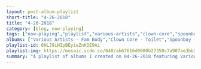 ```yaml
---
layout: post-album-playlist
short-title: "4-26-2018"
title: "4-26-2018"
category: [blog, now-playing]
tags: ["now-playing","playlist","various-artists","clown-core","spoonboy","antemasque","wallows","jake-bugg","jake-bugg","jack-white","everything-everything","everything-everything"]
albums: ["Various Artists - Fam Body","Clown Core - Toilet","Spoonboy - The Papas","ANTEMASQUE - ANTEMASQUE","Wallows - Spring EP","Jake Bugg - Shangri La","Jake Bugg - Jake Bugg","Jack White - Boarding House Reach","Everything Everything - A Deeper Sea","Everything Everything - A Fever Dream"]
playlist-id: 6HLJ9iHIpBEyieZnKOE9Ai
playlist-img: https://mosaic.scdn.co/640/ab67616d0000b27350c7a987ae3bb2ab966c8ad5ab67616d0000b273b008b9462e0656e3a00a1efeab67616d0000b273b945162290e3f058b4fdcf89ab67616d0000b273c8af4fd7e3e56b256967f187
summary: "A playlist of albums I created on 04-26-2018 featuring Various Artists, Clown Core, Spoonboy, ANTEMASQUE, Wallows, Jake Bugg, Jake Bugg, Jack White, Everything Everything, and Everything Everything"
---
```

